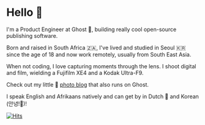 # Hello 👋

I'm a Product Engineer at Ghost 👻, building really cool open-source publishing software.

Born and raised in South Africa 🇿🇦, I've lived and studied in Seoul 🇰🇷 since the age of 18 and now work remotely, usually from South East Asia.

When not coding, I love capturing moments through the lens. I shoot digital and film, wielding a Fujifilm XE4 and a Kodak Ultra-F9.

Check out my little 📸 [photo blog](https://ronald.ink) that also runs on Ghost.

I speak English and Afrikaans natively and can get by in Dutch 🧀 and Korean (안녕!👋)! 

[![Hits](https://hits.seeyoufarm.com/api/count/incr/badge.svg?url=https%3A%2F%2Fgithub.com%2Fronaldlangeveld&count_bg=%2379C83D&title_bg=%23555555&icon=&icon_color=%23E7E7E7&title=hits&edge_flat=false)](https://hits.seeyoufarm.com)
